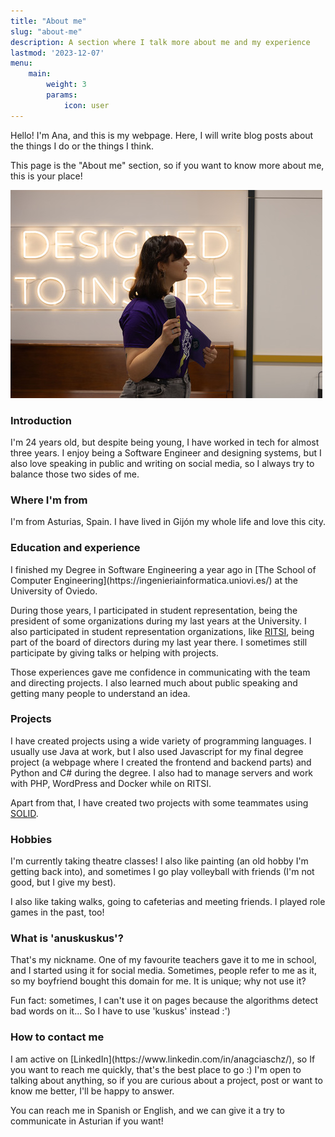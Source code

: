 ```yaml
---
title: "About me"
slug: "about-me"
description: A section where I talk more about me and my experience
lastmod: '2023-12-07'
menu:
    main:
        weight: 3
        params: 
            icon: user
---
```


Hello! I'm Ana, and this is my webpage. Here, I will write blog posts about the things I do or the things I think. 

This page is the "About me" section, so if you want to know more about me, this is your place!

![Photo taken during ShuttleCon Third edition](1.jpg)

<h3>Introduction</h3>
I'm 24 years old, but despite being young, I have worked in tech for almost three years. I enjoy being a Software Engineer and designing systems, but I also love speaking in public and writing on social media, so I always try to balance those two sides of me.

<h3>Where I'm from</h3>
I'm from Asturias, Spain. I have lived in Gijón my whole life and love this city.

<h3>Education and experience</h3>
I finished my Degree in Software Engineering a year ago in [The School of Computer Engineering](https://ingenieriainformatica.uniovi.es/) at the University of Oviedo.

During those years, I participated in student representation, being the president of some organizations during my last years at the University. I also participated in student representation organizations, like [RITSI](https://ritsi.org/), being part of the board of directors during my last year there. I sometimes still participate by giving talks or helping with projects.

Those experiences gave me confidence in communicating with the team and directing projects. I also learned much about public speaking and getting many people to understand an idea.

<h3>Projects</h3>
I have created projects using a wide variety of programming languages. I usually use Java at work, but I also used Javascript for my final degree project (a webpage where I created the frontend and backend parts) and Python and C# during the degree. I also had to manage servers and work with PHP, WordPress and Docker while on RITSI.

Apart from that, I have created two projects with some teammates using [SOLID](https://solid.mit.edu/).

<h3>Hobbies</h3>
I'm currently taking theatre classes! I also like painting (an old hobby I'm getting back into), and sometimes I go play volleyball with friends (I'm not good, but I give my best).

I also like taking walks, going to cafeterias and meeting friends. I played role games in the past, too!

<h3>What is 'anuskuskus'?</h3>
That's my nickname. One of my favourite teachers gave it to me in school, and I started using it for social media. Sometimes, people refer to me as it, so my boyfriend bought this domain for me. It is unique; why not use it?

Fun fact: sometimes, I can't use it on pages because the algorithms detect bad words on it... So I have to use 'kuskus' instead :')

<h3>How to contact me</h3>
I am active on [LinkedIn](https://www.linkedin.com/in/anagciaschz/), so If you want to reach me quickly, that's the best place to go :) I'm open to talking about anything, so if you are curious about a project, post or want to know me better, I'll be happy to answer.

You can reach me in Spanish or English, and we can give it a try to communicate in Asturian if you want!
